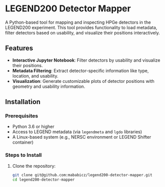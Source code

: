 # LEGEND200 Detector Mapper

A Python-based tool for mapping and inspecting HPGe detectors in the LEGEND200 experiment. This tool provides functionality to load metadata, filter detectors based on usability, and visualize their positions interactively.


## **Features**
- **Interactive Jupyter Notebook**: Filter detectors by usability and visualize their positions.
- **Metadata Filtering**: Extract detector-specific information like type, location, and usability.
- **Visualization**: Generate customizable plots of detector positions with geometry and usability information.


## **Installation**

### Prerequisites
- Python 3.6 or higher
- Access to LEGEND metadata (via `legendmeta` and `lgdo` libraries)
- A Linux-based system (e.g., NERSC environment or LEGEND Shifter container)

### Steps to Install
1. Clone the repository:
   ```bash
   git clone git@github.com:mababicz/legend200-detector-mapper.git
   cd legend200-detector-mapper
